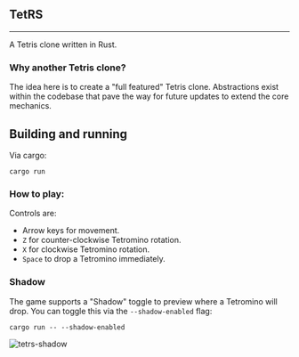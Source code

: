 ## TetRS
---

A Tetris clone written in Rust.

### Why another Tetris clone?

The idea here is to create a "full featured" Tetris clone. Abstractions exist within the codebase that pave the way for future updates to extend the core mechanics.

## Building and running

Via cargo:

```
cargo run
```

### How to play:

Controls are:

* Arrow keys for movement.
* `Z` for counter-clockwise Tetromino rotation.
* `X` for clockwise Tetromino rotation.
* `Space` to drop a Tetromino immediately.

### Shadow

The game supports a "Shadow" toggle to preview where a Tetromino will drop. You can toggle this via the `--shadow-enabled` flag:

```
cargo run -- --shadow-enabled
```

![tetrs-shadow](https://cloud.githubusercontent.com/assets/2499070/20560310/c501ceb8-b1cc-11e6-8dbc-056f7e489592.gif)
